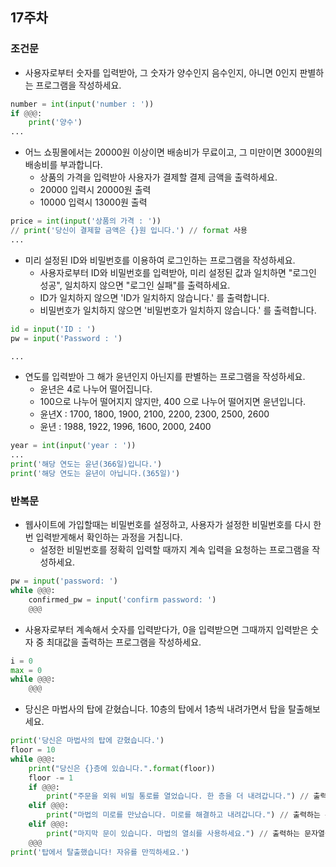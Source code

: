 ## 17주차

### 조건문

- 사용자로부터 숫자를 입력받아, 그 숫자가 양수인지 음수인지, 아니면 0인지 판별하는 프로그램을 작성하세요.

```python
number = int(input('number : '))
if @@@:
    print('양수')
...
```

- 어느 쇼핑몰에서는 20000원 이상이면 배송비가 무료이고, 그 미만이면 3000원의 배송비를 부과합니다.
  - 상품의 가격을 입력받아 사용자가 결제할 결제 금액을 출력하세요.
  - 20000 입력시 20000원 출력
  - 10000 입력시 13000원 출력

```python
price = int(input('상품의 가격 : '))
// print('당신이 결제할 금액은 {}원 입니다.') // format 사용
...
```

- 미리 설정된 ID와 비밀번호를 이용하여 로그인하는 프로그램을 작성하세요.
  - 사용자로부터 ID와 비밀번호를 입력받아, 미리 설정된 값과 일치하면 "로그인 성공", 일치하지 않으면 "로그인 실패"를 출력하세요.
  - ID가 일치하지 않으면 'ID가 일치하지 않습니다.' 를 출력합니다.
  - 비밀번호가 일치하지 않으면 '비밀번호가 일치하지 않습니다.' 를 출력합니다.

```python
id = input('ID : ')
pw = input('Password : ')

...
```

- 연도를 입력받아 그 해가 윤년인지 아닌지를 판별하는 프로그램을 작성하세요. 
  - 윤년은 4로 나누어 떨어집니다.
  - 100으로 나누어 떨어지지 않지만, 400 으로 나누어 떨어지면 윤년입니다.
  - 윤년X : 1700, 1800, 1900, 2100, 2200, 2300, 2500, 2600
  - 윤년 : 1988, 1922, 1996, 1600, 2000, 2400

```python
year = int(input('year : '))
...
print('해당 연도는 윤년(366일)입니다.')
print('해당 연도는 윤년이 아닙니다.(365일)')
```



### 반복문

- 웹사이트에 가입할때는 비밀번호를 설정하고, 사용자가 설정한 비밀번호를 다시 한 번 입력받게해서 확인하는 과정을 거칩니다.
  - 설정한 비밀번호를 정확히 입력할 때까지 계속 입력을 요청하는 프로그램을 작성하세요.

```python
pw = input('password: ')
while @@@:
    confirmed_pw = input('confirm password: ')
    @@@
```

- 사용자로부터 계속해서 숫자를 입력받다가, 0을 입력받으면 그때까지 입력받은 숫자 중 최대값을 출력하는 프로그램을 작성하세요.
```python
i = 0
max = 0
while @@@:
    @@@
```

- 당신은 마법사의 탑에 갇혔습니다. 10층의 탑에서 1층씩 내려가면서 탑을 탈출해보세요.

```python
print('당신은 마법사의 탑에 갇혔습니다.')
floor = 10
while @@@:
    print("당신은 {}층에 있습니다.".format(floor))
    floor -= 1
    if @@@:
        print("주문을 외워 비밀 통로를 열었습니다. 한 층을 더 내려갑니다.") // 출력하는 문자열을 자유롭게 바꿔보세요.
    elif @@@:
        print("마법의 미로를 만났습니다. 미로를 해결하고 내려갑니다.") // 출력하는 문자열을 자유롭게 바꿔보세요.
    elif @@@:
        print("마지막 문이 있습니다. 마법의 열쇠를 사용하세요.") // 출력하는 문자열을 자유롭게 바꿔보세요.
    @@@
print('탑에서 탈출했습니다! 자유를 만끽하세요.')
```

